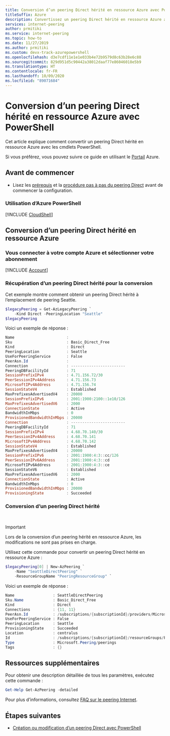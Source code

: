 ```yaml
---
title: Conversion d’un peering Direct hérité en ressource Azure avec PowerShell
titleSuffix: Azure
description: Convertissez un peering Direct hérité en ressource Azure avec PowerShell.
services: internet-peering
author: prmitiki
ms.service: internet-peering
ms.topic: how-to
ms.date: 11/27/2019
ms.author: prmitiki
ms.custom: devx-track-azurepowershell
ms.openlocfilehash: d3e7cdf11e1e1e033b4e72b9579d8c63b28e6c88
ms.sourcegitcommit: 829d951d5c90442a38012daaf77e86046018e5b9
ms.translationtype: HT
ms.contentlocale: fr-FR
ms.lasthandoff: 10/09/2020
ms.locfileid: "89071684"
---
```

# <a name="convert-a-legacy-direct-peering-to-an-azure-resource-by-using-powershell"></a>Conversion d’un peering Direct hérité en ressource Azure avec PowerShell

Cet article explique comment convertir un peering Direct hérité en ressource Azure avec les cmdlets PowerShell.

Si vous préférez, vous pouvez suivre ce guide en utilisant le [Portail](howto-legacy-direct-portal.md) Azure.

## <a name="before-you-begin"></a>Avant de commencer
* Lisez les [prérequis](prerequisites.md) et la [procédure pas à pas du peering Direct](walkthrough-direct-all.md) avant de commencer la configuration.

### <a name="work-with-azure-powershell"></a>Utilisation d’Azure PowerShell
[!INCLUDE [CloudShell](./includes/cloudshell-powershell-about.md)]

## <a name="convert-a-legacy-direct-peering-to-an-azure-resource"></a>Conversion d’un peering Direct hérité en ressource Azure

### <a name="sign-in-to-your-azure-account-and-select-your-subscription"></a>Vous connecter à votre compte Azure et sélectionner votre abonnement
[!INCLUDE [Account](./includes/account-powershell.md)]

### <a name="get-a-legacy-direct-peering-for-conversion"></a><a name= get></a>Récupération d’un peering Direct hérité pour la conversion
Cet exemple montre comment obtenir un peering Direct hérité à l’emplacement de peering Seattle.

```powershell
$legacyPeering = Get-AzLegacyPeering `
    -Kind Direct -PeeringLocation "Seattle"
$legacyPeering
```

Voici un exemple de réponse :
```powershell
Name                       :
Sku                        : Basic_Direct_Free
Kind                       : Direct
PeeringLocation            : Seattle
UseForPeeringService       : False
PeerAsn.Id                 :
Connection                 : ------------------------
PeeringDBFacilityId        : 71
SessionPrefixIPv4          : 4.71.156.72/30
PeerSessionIPv4Address     : 4.71.156.73
MicrosoftIPv4Address       : 4.71.156.74
SessionStateV4             : Established
MaxPrefixesAdvertisedV4    : 20000
SessionPrefixIPv6          : 2001:1900:2100::1e10/126
MaxPrefixesAdvertisedV6    : 2000
ConnectionState            : Active
BandwidthInMbps            : 0
ProvisionedBandwidthInMbps : 20000
Connection                 : ------------------------
PeeringDBFacilityId        : 71
SessionPrefixIPv4          : 4.68.70.140/30
PeerSessionIPv4Address     : 4.68.70.141
MicrosoftIPv4Address       : 4.68.70.142
SessionStateV4             : Established
MaxPrefixesAdvertisedV4    : 20000
SessionPrefixIPv6          : 2001:1900:4:3::cc/126
PeerSessionIPv6Address     : 2001:1900:4:3::cd
MicrosoftIPv6Address       : 2001:1900:4:3::ce
SessionStateV6             : Established
MaxPrefixesAdvertisedV6    : 2000
ConnectionState            : Active
BandwidthInMbps            : 0
ProvisionedBandwidthInMbps : 20000
ProvisioningState          : Succeeded
```

### <a name="convert-a-legacy-direct-peering"></a>Conversion d’un peering Direct hérité

&nbsp;
> [!IMPORTANT]
> Lors de la conversion d’un peering hérité en ressource Azure, les modifications ne sont pas prises en charge. &nbsp;

Utilisez cette commande pour convertir un peering Direct hérité en ressource Azure :

```powershell
$legacyPeering[0] | New-AzPeering `
    -Name "SeattleDirectPeering" `
    -ResourceGroupName "PeeringResourceGroup" `

```

Voici un exemple de réponse :

```powershell
Name                 : SeattleDirectPeering
Sku.Name             : Basic_Direct_Free
Kind                 : Direct
Connections          : {11, 11}
PeerAsn.Id           : /subscriptions/{subscriptionId}/providers/Microsoft.Peering/peerAsns/{asnNumber}
UseForPeeringService : False
PeeringLocation      : Seattle
ProvisioningState    : Succeeded
Location             : centralus
Id                   : /subscriptions/{subscriptionId}/resourceGroups/PeeringResourceGroup/providers/Microsoft.Peering/peerings/SeattleDirectPeering
Type                 : Microsoft.Peering/peerings
Tags                 : {}
```

## <a name="additional-resources"></a>Ressources supplémentaires
Pour obtenir une description détaillée de tous les paramètres, exécutez cette commande :

```powershell
Get-Help Get-AzPeering -detailed
```

Pour plus d’informations, consultez [FAQ sur le peering Internet](faqs.md).

## <a name="next-steps"></a>Étapes suivantes

* [Création ou modification d’un peering Direct avec PowerShell](howto-direct-powershell.md)
